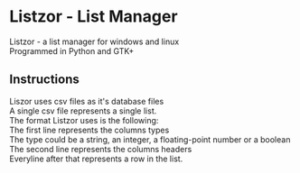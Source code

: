 # Listzor - List Manager

Listzor - a list manager for windows and linux <br />
Programmed in Python and GTK+

## Instructions

Liszor uses csv files as it's database files <br />
A single csv file represents a single list. <br />
The format Listzor uses is the following: <br />
The first line represents the columns types <br />
The type could be a string, an integer, a floating-point number or a boolean <br />
The second line represents the columns headers <br />
Everyline after that represents a row in the list.
